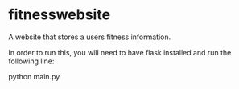 # fitnesswebsite

A website that stores a users fitness information.

In order to run this, you will need to have flask installed and
run the following line:

python main.py
